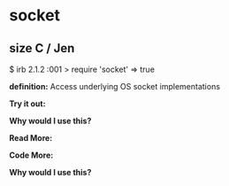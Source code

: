 # socket

## size C / Jen

$ irb
2.1.2 :001 > require 'socket'
 => true 

**definition:**
Access underlying OS socket implementations

**Try it out:**


**Why would I use this?**

**Read More:**

**Code More:**

**Why would I use this?**
